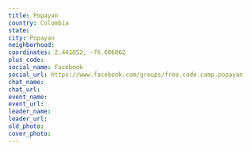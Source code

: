 ```yaml
---
title: Popayan
country: Colombia
state: 
city: Popayan
neighborhood: 
coordinates: 2.441852, -76.606062
plus_code:
social_name: Facebook
social_url: https://www.facebook.com/groups/free.code.camp.popayan
chat_name:
chat_url:
event_name:
event_url:
leader_name:
leader_url:
old_photo: 
cover_photo:
---
```

